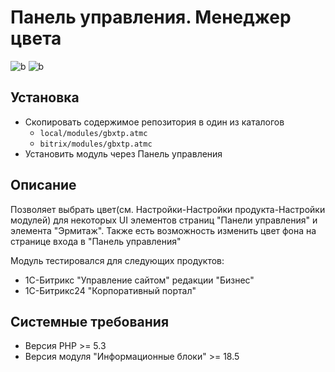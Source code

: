 # Панель управления. Менеджер цвета

![b](https://img.shields.io/badge/version-2.0.0-informational)
![b](https://img.shields.io/badge/size-177kb-informational)

## Установка

* Скопировать содержимое репозитория в один из каталогов
    * `local/modules/gbxtp.atmc`
    * `bitrix/modules/gbxtp.atmc`
* Установить модуль через Панель управления


## Описание

Позволяет выбрать цвет(см. Настройки-Настройки продукта-Настройки модулей) 
для некоторых UI элементов страниц "Панели управления" и элемента "Эрмитаж". 
Также есть возможность изменить цвет фона на странице входа 
в "Панель управления"

Модуль тестировался для следующих продуктов:

* 1C-Битрикс "Управление сайтом" редакции "Бизнес"	
* 1C-Битрикс24 "Корпоративный портал"


## Системные требования

* Версия PHP >= 5.3
* Версия модуля "Информационные блоки" >= 18.5